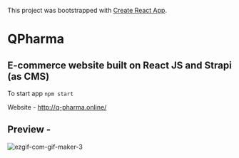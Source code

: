 This project was bootstrapped with [Create React App](https://github.com/facebook/create-react-app).

# QPharma
## E-commerce website built on React JS and Strapi (as CMS)

To start app `npm start`

Website - http://q-pharma.online/

## Preview -

<img src="https://i.ibb.co/BgBPJFR/ezgif-com-gif-maker-3.gif" alt="ezgif-com-gif-maker-3" border="0">
